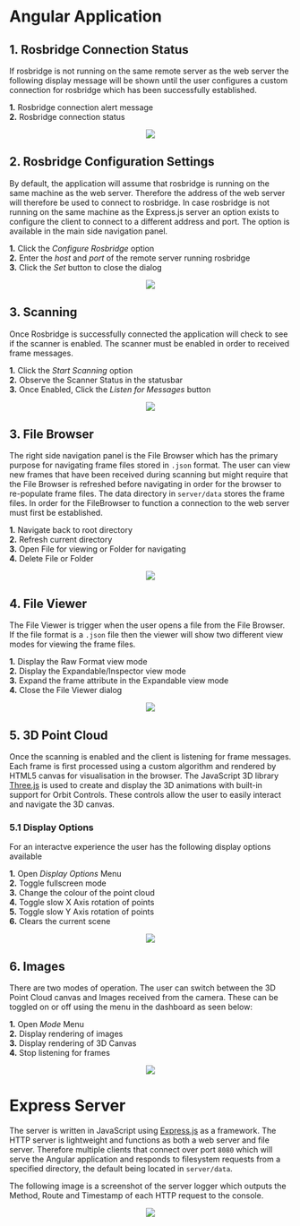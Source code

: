 # Angular Application

## 1. Rosbridge Connection Status
If rosbridge is not running on the same remote server as the web server the following display message will be shown until the user configures a custom connection for rosbridge which has been successfully established.

  **1.** Rosbridge connection alert message <br>
  **2.** Rosbridge connection status <br>


<p align="center">
  <img src="https://user-images.githubusercontent.com/53068780/81146176-1ad45200-8fbb-11ea-9a7d-f58762086cf5.png">
</p>


## 2. Rosbridge Configuration Settings
By default, the application will assume that rosbridge is running on the same machine as the web server. Therefore the address of the web server will therefore be used to connect to rosbridge. In case rosbridge is not running on the same machine as the Express.js server an option exists to configure the client to connect to a different address and port. The option is available in the main side navigation panel.

  **1.** Click the *Configure Rosbridge* option <br>
  **2.** Enter the *host* and *port* of the remote server running rosbridge <br>
  **3.** Click the *Set* button to close the dialog <br>

<p align="center">
  <img src="https://user-images.githubusercontent.com/53068780/81145825-6cc8a800-8fba-11ea-9546-ebf9610431a1.png">
</p>

## 3. Scanning
Once Rosbridge is successfully connected the application will check to see if the scanner is enabled. The scanner must be enabled in order to received frame messages.

  **1.** Click the *Start Scanning* option <br>
  **2.** Observe the Scanner Status in the statusbar <br>
  **3.** Once Enabled, Click the *Listen for Messages* button <br>

<p align="center">
  <img src="https://user-images.githubusercontent.com/53068780/81147247-3e989780-8fbd-11ea-87f1-7b19a9d66c2f.png">
</p>

## 3. File Browser
The right side navigation panel is the File Browser which has the primary purpose for navigating frame files stored in `.json` format. The user can view new frames that have been received during scanning but might require that the File Browser is refreshed before navigating in order for the browser to re-populate frame files. The data directory in `server/data` stores the frame files. In order for the FileBrowser to function a connection to the web server must first be established.

  **1.** Navigate back to root directory <br>
  **2.** Refresh current directory <br>
  **3.** Open File for viewing or Folder for navigating <br>
  **4.** Delete File or Folder <br>

<p align="center">
  <img src="https://user-images.githubusercontent.com/53068780/81144046-98e22a00-8fb6-11ea-8bb2-3ce2d316b100.png">
</p>

## 4. File Viewer
The File Viewer is trigger when the user opens a file from the File Browser. If the file format is a `.json` file then the viewer will show two different view modes for viewing the frame files.

  **1.** Display the Raw Format view mode <br>
  **2.** Display the Expandable/Inspector view mode <br>
  **3.** Expand the frame attribute in the Expandable view mode <br>
  **4.** Close the File Viewer dialog <br>

<p align="center">
  <img src="https://user-images.githubusercontent.com/53068780/81144039-97b0fd00-8fb6-11ea-92cb-4dac42fdd81b.png">
</p>

## 5. 3D Point Cloud

Once the scanning is enabled and the client is listening for frame messages. Each frame is first processed using a custom algorithm and rendered by HTML5 canvas for visualisation in the browser. The JavaScript 3D library [Three.js](https://threejs.org/) is used to create and display the 3D animations with built-in support for Orbit Controls. These controls allow the user to easily interact and navigate the 3D canvas. 

### 5.1 Display Options

For an interactve experience the user has the following display options available

  **1.** Open *Display Options* Menu <br>
  **2.** Toggle fullscreen mode <br>
  **3.** Change the colour of the point cloud <br>
  **4.** Toggle slow X Axis rotation of points <br>
  **5.** Toggle slow Y Axis rotation of points <br>
  **6.** Clears the current scene <br>

<p align="center">
  <img src="https://user-images.githubusercontent.com/53068780/81146376-7c94bc00-8fbb-11ea-9e3d-9e5990956c47.png">
</p>

## 6. Images

There are two modes of operation. The user can switch between the 3D Point Cloud canvas and Images received from the camera. These can be toggled on or off using the menu in the dashboard as seen below:

  **1.** Open *Mode* Menu <br>
  **2.** Display rendering of images <br>
  **3.** Display rendering of 3D Canvas <br>
  **4.** Stop listening for frames <br>

<p align="center">
  <img src="https://user-images.githubusercontent.com/53068780/81146778-499ef800-8fbc-11ea-9786-601af2c96812.png">
</p>

# Express Server
The server is written in JavaScript using [Express.js](https://expressjs.com/) as a framework. The HTTP server is lightweight and functions as both a web server and file server. Therefore multiple clients that connect over port `8080` which will serve the Angular application and responds to filesystem requests from a specified directory, the default being located in `server/data`. 

The following image is a screenshot of the server logger which outputs the Method, Route and Timestamp of each HTTP request to the console.

<p align="center">
  <img src="https://user-images.githubusercontent.com/53068780/77756336-b13b5c80-707a-11ea-8225-44b921227f36.png">
</p>
